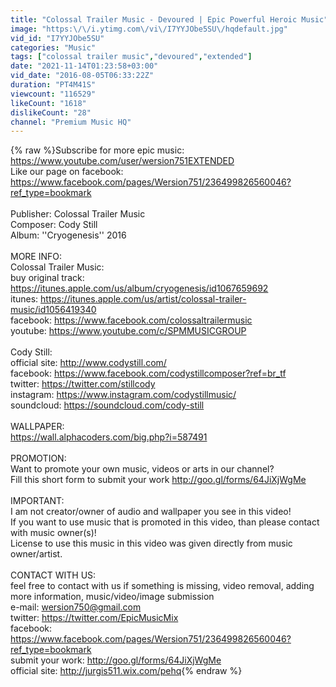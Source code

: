```yaml
---
title: "Colossal Trailer Music - Devoured | Epic Powerful Heroic Music"
image: "https:\/\/i.ytimg.com\/vi\/I7YYJObe5SU\/hqdefault.jpg"
vid_id: "I7YYJObe5SU"
categories: "Music"
tags: ["colossal trailer music","devoured","extended"]
date: "2021-11-14T01:23:58+03:00"
vid_date: "2016-08-05T06:33:22Z"
duration: "PT4M41S"
viewcount: "116529"
likeCount: "1618"
dislikeCount: "28"
channel: "Premium Music HQ"
---
```

{% raw %}Subscribe for more epic music: <a rel="nofollow" target="blank" href="https://www.youtube.com/user/wersion751EXTENDED">https://www.youtube.com/user/wersion751EXTENDED</a><br />Like our page on facebook: <a rel="nofollow" target="blank" href="https://www.facebook.com/pages/Wersion751/236499826560046?ref_type=bookmark">https://www.facebook.com/pages/Wersion751/236499826560046?ref_type=bookmark</a><br /><br />Publisher: Colossal Trailer Music<br />Composer: Cody Still<br />Album: ''Cryogenesis'' 2016<br /><br />MORE INFO:<br />Colossal Trailer Music:<br />buy original track: <a rel="nofollow" target="blank" href="https://itunes.apple.com/us/album/cryogenesis/id1067659692">https://itunes.apple.com/us/album/cryogenesis/id1067659692</a><br />itunes: <a rel="nofollow" target="blank" href="https://itunes.apple.com/us/artist/colossal-trailer-music/id1056419340">https://itunes.apple.com/us/artist/colossal-trailer-music/id1056419340</a> <br />facebook: <a rel="nofollow" target="blank" href="https://www.facebook.com/colossaltrailermusic">https://www.facebook.com/colossaltrailermusic</a><br />youtube: <a rel="nofollow" target="blank" href="https://www.youtube.com/c/SPMMUSICGROUP">https://www.youtube.com/c/SPMMUSICGROUP</a><br /><br />Cody Still:<br />official site: <a rel="nofollow" target="blank" href="http://www.codystill.com/">http://www.codystill.com/</a><br />facebook: <a rel="nofollow" target="blank" href="https://www.facebook.com/codystillcomposer?ref=br_tf">https://www.facebook.com/codystillcomposer?ref=br_tf</a><br />twitter: <a rel="nofollow" target="blank" href="https://twitter.com/stillcody">https://twitter.com/stillcody</a><br />instagram: <a rel="nofollow" target="blank" href="https://www.instagram.com/codystillmusic/">https://www.instagram.com/codystillmusic/</a><br />soundcloud: <a rel="nofollow" target="blank" href="https://soundcloud.com/cody-still">https://soundcloud.com/cody-still</a><br /><br />WALLPAPER:<br /><a rel="nofollow" target="blank" href="https://wall.alphacoders.com/big.php?i=587491">https://wall.alphacoders.com/big.php?i=587491</a><br /><br />PROMOTION:<br />Want to promote your own music, videos or arts in our channel? <br />Fill this short form to submit your work <a rel="nofollow" target="blank" href="http://goo.gl/forms/64JiXjWgMe">http://goo.gl/forms/64JiXjWgMe</a><br /><br />IMPORTANT:<br />I am not creator/owner of audio and wallpaper you see in this video!<br />If you want to use music that is promoted in this video, than please contact with music owner(s)!<br />License to use this music in this video was given directly from music owner/artist.<br /><br />CONTACT WITH US:<br />feel free to contact with us if something is missing, video removal, adding more information, music/video/image submission<br />e-mail: wersion750@gmail.com<br />twitter: <a rel="nofollow" target="blank" href="https://twitter.com/EpicMusicMix">https://twitter.com/EpicMusicMix</a><br />facebook: <a rel="nofollow" target="blank" href="https://www.facebook.com/pages/Wersion751/236499826560046?ref_type=bookmark">https://www.facebook.com/pages/Wersion751/236499826560046?ref_type=bookmark</a><br />submit your work: <a rel="nofollow" target="blank" href="http://goo.gl/forms/64JiXjWgMe">http://goo.gl/forms/64JiXjWgMe</a><br />official site: <a rel="nofollow" target="blank" href="http://jurgis511.wix.com/pehq">http://jurgis511.wix.com/pehq</a>{% endraw %}
